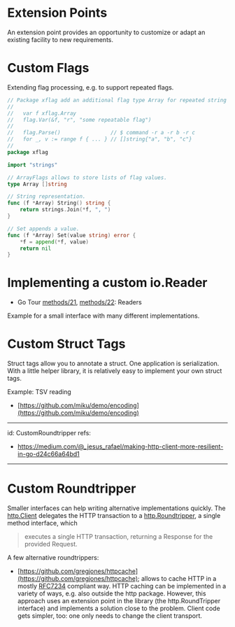 # Extension Points

An extension point provides an opportunity to customize or adapt an existing
facility to new requirements.

# Custom Flags

Extending flag processing, e.g. to support repeated flags.

[embedmd]:# (x/flagrepeat/flag.go)
```go
// Package xflag add an additional flag type Array for repeated string flags.
//
//   var f xflag.Array
//   flag.Var(&f, "r", "some repeatable flag")
//
//   flag.Parse()                // $ command -r a -r b -r c
//   for _, v := range f { ... } // []string{"a", "b", "c"}
//
package xflag

import "strings"

// ArrayFlags allows to store lists of flag values.
type Array []string

// String representation.
func (f *Array) String() string {
	return strings.Join(*f, ", ")
}

// Set appends a value.
func (f *Array) Set(value string) error {
	*f = append(*f, value)
	return nil
}
```

# Implementing a custom io.Reader

* Go Tour [methods/21](https://tour.golang.org/methods/21),
  [methods/22](https://tour.golang.org/methods/22): Readers

Example for a small interface with many different implementations.


# Custom Struct Tags

Struct tags allow you to annotate a struct. One application is serialization.
With a little helper library, it is relatively easy to implement your own
struct tags.

Example: TSV reading

* [https://github.com/miku/demo/encoding](https://github.com/miku/demo/encoding)

---
id: CustomRoundtripper
refs:
- https://medium.com/@_jesus_rafael/making-http-client-more-resilient-in-go-d24c66a64bd1
---

# Custom Roundtripper

Smaller interfaces can help writing alternative implementations quickly. The
[http.Client](https://golang.org/pkg/net/http/#Client) delegates the HTTP
transaction to a
[http.Roundtripper](https://golang.org/pkg/net/http/#RoundTripper), a single
method interface, which

> executes a single HTTP transaction, returning a Response for the provided Request.

A few alternative roundtrippers:

* [https://github.com/gregjones/httpcache](https://github.com/gregjones/httpcache);
  allows to cache HTTP in a mostly
[RFC7234](https://datatracker.ietf.org/doc/html/rfc7234) compliant way.  HTTP
caching can be implemented in a variety of ways, e.g. also outside the http
package. However, this approach uses an extension point in the library (the
http.RoundTripper interface) and implements a solution close to the problem.
Client code gets simpler, too: one only needs to change the client transport.




